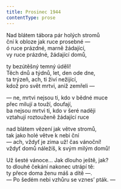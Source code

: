 ```yaml
---
title: Prosinec 1944
contentType: prose
---
```


Nad blátem tábora pár holých stromů  
ční k obloze jak ruce prosebné —  
ó ruce prázdné, marně žádající,  
vy ruce prázdné, žádající domů,

ty bezútěšný temný úděli!  
Těch dnů a týdnů, let, den ode dne,  
ta trýzeň, ach, ti živí nežijící,  
kdož pro svět mrtvi, aniž zemřeli —

— ne, mrtvi nejsou ti, kdo v bědné muce  
přec milují a touží, doufají,  
ba nejsou mrtvi ti, kdo v šeré naději  
vztahují roztouženě žádající ruce

nad blátem vězení jak větve stromů,  
tak jako holé větve k nebi ční  
— ach, vždyť je zima už! čas vánoční!  
vždyť domů náležíš, k svým milým domů!

Už šesté vánoce… Jak dlouho ještě, jak?  
to dlouhé čekání nakonec utrápí tě:  
ty přece doma ženu máš a dítě —.  
— Po šedém nebi vzhůru se vznes’ pták. —
